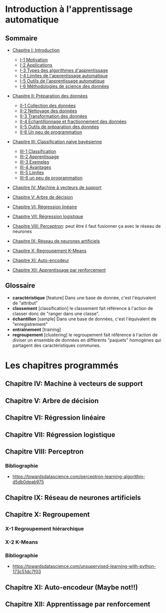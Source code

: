 ﻿# Introduction à l'apprentissage automatique

## Sommaire

- [Chapitre I: Introduction](introduction.md)
  - [I-1 Motivation](introduction.md#i-1-motivation)
  - [I-2 Applications](introduction.md#i-2-applications)
  - [I-3 Types des algorithmes d'apprentissage](introduction.md#i-3-types-des-algorithmes-dapprentissage)
  - [I-4 Limites de l'apprentissage automatique](introduction.md#i-4-limites-de-lapprentissage-automatique)
  - [I-5 Outils de l'apprentissage automatique](introduction.md#i-5-outils-de-lapprentissage-automatique)
  - [I-6 Méthodologies de science des données](introduction.md#i-6-méthodologies-de-science-des-données)


- [Chapitre II: Préparation des données](preparation.md)
  - [II-1 Collection des données](preparation.md#ii-1-collection-des-données)
  - [II-2 Nettoyage des données](preparation.md#ii-2-nettoyage-des-données)
  - [II-3 Transformation des données](preparation.md#ii-3-transformation-des-données)
  - [II-4 Échantillonnage et fractionnement des données](preparation.md#ii-4-échantillonnage-et-fractionnement-des-données)
  - [II-5 Outils de préparation des données](preparation.md#ii-5-outils-de-préparation-des-données)
  - [II-6 Un peu de programmation](preparation.md#ii-6-un-peu-de-programmation)


- [Chapitre III: Classification naïve bayésienne](bayes.md)
  - [III-1 Classification](bayes.md#iii-1-classification)
  - [III-2 Apprentissage](bayes.md#iii-2-apprentissage)
  - [III-3 Exemples](bayes.md#iii-3-exemples)
  - [III-4 Avantages](bayes.md#iii-4-avantages)
  - [III-5 Limites](bayes.md#iii-5-limites)
  - [III-6 un peu de programmation](bayes.md#iii-6-un-peu-de-programmation)


- [Chapitre IV: Machine à vecteurs de support](#chapitre-iv-machine-à-vecteurs-de-support)
- [Chapitre V: Arbre de décision](#chapitre-v-arbre-de-décision)
- [Chapitre VI: Régression linéaire](#chapitre-vi-régression-linéaire)
- [Chapitre VII: Régression logistique](#chapitre-vii-régression-logistique)
- [Chapitre VIII: Perceptron](#chapitre-viii-perceptron): peut être il faut fusionner ça avec le réseau de neurones
- [Chapitre IX: Réseau de neurones artificiels](#chapitre-ix-réseau-de-neurones-artificiels)
- [Chapitre X: Regroupement K-Means](#chapitre-x-regroupement-k-means)
- [Chapitre XI: Auto-encodeur](#chapitre-xi*auto-encodeur)
- [Chapitre XII: Apprentissage par renforcement](#chapitre-xii-apprentissage-par-renforcement)

## Glossaire

- **caractéristique** [feature] Dans une base  de donnée, c'est l'équivalent de "attribut"
- **classement** [classification] le classement fait référence à l'action de classer donc de "ranger dans une classe".
- **échantillon** [sample] Dans une base de données, c'est l'équivalent de "enregistrement"
- **entraînement** [training]
- **regroupement** [clustering] le regroupement fait référence à l'action de diviser un ensemble de données en différents "paquets" homogènes qui partagent des caractéristiques communes.


# Les chapitres programmés

## Chapitre IV: Machine à vecteurs de support

## Chapitre V: Arbre de décision

## Chapitre VI: Régression linéaire

## Chapitre VII: Régression logistique

## Chapitre VIII: Perceptron

### Bibliographie
- https://towardsdatascience.com/perceptron-learning-algorithm-d5db0deab975

## Chapitre IX: Réseau de neurones artificiels

## Chapitre X: Regroupement

### X-1 Regroupement hiérarchique

### X-2 K-Means

### Bibliographie

- https://towardsdatascience.com/unsupervised-learning-with-python-173c51dc7f03

## Chapitre XI: Auto-encodeur (Maybe not!!)

## Chapitre XII: Apprentissage par renforcement
